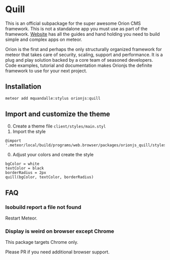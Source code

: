 # Quill
This is an official subpackage for the super awesome Orion CMS framework. This is not a standalone app you must use as part of the framework.
[Website](http://Orionjs.org) has all the guides and hand holding you need to build simple and complex apps on meteor.

Orion is the first and perhaps the only structurally organized framework for meteor that takes care of security, scaling, support and performance. It is a plug and play solution backed by a core team of seasoned developers. Code examples, tutorial and documentation makes Orionjs the definite framework to use for your next project.

## Installation
```bash
meteor add mquandalle:stylus orionjs:quill
```

## Import and customize the theme
0. Create a theme file `client/styles/main.styl`
0. Import the style
  ```stylus
  @import '.meteor/local/build/programs/web.browser/packages/orionjs_quill/styles/quill'
  ```
0. Adjust your colors and create the style
  ```stylus
  bgColor = white
  textColor = black
  borderRadius = 2px
  quill(bgColor, textColor, borderRadius)
  ```

## FAQ
### Isobuild report a file not found
Restart Meteor.
### Display is weird on browser except Chrome
This package targets Chrome only.

Please PR if you need additional browser support.
